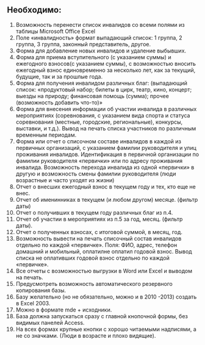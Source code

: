 ## Необходимо:
1. Возможность перенести список инвалидов со всеми полями из таблицы Microsoft Office Excel
2. Поле «инвалидность» формат выпадающий список: 1 группа, 2 группа, 3 группа, законный представитель, другое.
3. Форма для добавление новых инвалидов и удаление выбывших.
4. Форма для приема вступительного (с указанием суммы) и ежегодного взносов(с указанием суммы), с возможностью вносить ежегодный взнос единовременно за несколько лет, как за текущий, будущие, так и за прошлые года.
5. Форма для получения инвалидом различных благ: (выпадающий список: «продуктовый набор; билеты в цирк, театр, кино, концерт; выезды на природу; финансовая помощь (сумма); прочее (возможность добавить что-то)»
6. Форма для внесения информации об участии инвалида в различных мероприятиях (соревнования, с указанием вида спорта и статуса соревнования (местные, городские, региональные), конкурсы, выставки, и т.д.). Вывод на печать списка участников по различным временным периодам.
7. Форма или отчет о списочном составе инвалидов в каждой из первичных организаций, с указанием фамилии руководителя и улиц проживания инвалидов. Идентификация в первичной организации по фамилии руководителя «первички» или по адресу проживания инвалида. Возможность перехода инвалида из одной «первички» в другую и возможность смены фамилии руководителя (люди возрастные и часто уходят из жизни)
8. Отчет о внесших ежегодный взнос в текущем году и тех, кто еще не внес.
9. Отчет об именинниках в текущем (и любом другом) месяце. (фильтр даты)
10. Отчет о получивших в текущем году различных благ из п.4.
11. Отчет об участии в мероприятиях из п.5 за год, месяц. (фильтр даты).
12. Отчет о полученных взносах, с итоговой суммой, в месяц, год.
13. Возможность вывести на печать списочный состав инвалидов отдельно по каждой «первичке». Поля: ФИО, адрес, телефон домашний и мобильный, оплатилне оплатил годовой взнос. Вывод списка не оплативших годовой взнос отдельно по каждой «первичке».
14. Все отчеты с возможностью выгрузки в Word или Excel и выводом на печать.
15. Предусмотреть возможность автоматического резервного копирования базы.
16. Базу желательно (но не обязательно, можно и в 2010 -2013) создать в Excel 2003.
17. Можно в формате mde + исходники.
18. База должна запускаться сразу с главной кнопочной формы, без видимых панелей Access.
19. На всех формах крупные кнопки с хорошо читаемыми надписями, а не со значками. (Люди в возрасте и плохо видящие).
